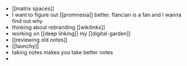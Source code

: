 - [[matrix spaces]]
- I want to figure out [[promnesia]] better. flancian is a fan and I wanna find out why
- thinking about rebranding [[wikilinks]]
- working on [[deep linking]] my [[digital-garden]]
- [[reviewing old notes]]
- [[launchy]]
- taking notes makes you take better notes
- 